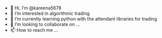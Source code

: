 - 👋 Hi, I’m @kareena5678
- 👀 I’m interested in algorithmic trading 
- 🌱 I’m currently learning python with the attendant libraries for trading
- 💞️ I’m looking to collaborate on ...
- 📫 How to reach me ...

<!---
kareena5678/kareena5678 is a ✨ special ✨ repository because its `README.md` (this file) appears on your GitHub profile.
You can click the Preview link to take a look at your changes.
--->
